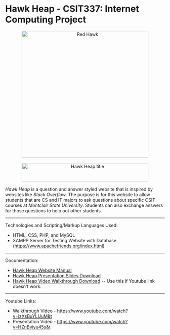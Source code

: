 # Hawk Heap - CSIT337: Internet Computing Project

<div align = "center">
	<img src = "https://github.com/artsky-bot/hawkheap_finalproject/blob/master/arthurteamProject/web_images/hawkheap_logo.png?raw=true" alt = "Red Hawk" width = "400px" height = "400px"/><br/><br/>
	<center><img src = "https://github.com/artsky-bot/hawkheap_finalproject/blob/master/arthurteamProject/web_images/hawkheap_title.png?raw=true" alt = "Hawk Heap title" width = "400px" height= "60px"/></center>
</div>



*Hawk Heap* is a question and answer styled website that is inspired by websites like *Stack Overflow*. The purpose is for this website to allow students that are CS and IT majors to ask questions about specific CSIT courses at *Montclair State University*. Students can also exchange answers for those questions to help out other students. 

---
Technologies and Scripting/Markup Languages Used:
- HTML, CSS, PHP, and MySQL
- XAMPP Server for Testing Website with Database (https://www.apachefriends.org/index.html)

---
Documentation:
- [Hawk Heap Website Manual](https://github.com/artsky-bot/hawkheap_finalproject/blob/master/CSIT_%20337%20-%20Final%20Report%20-%20Arthur%20Levitsky.pdf)
- [Hawk Heap Presentation Slides Download](https://github.com/artsky-bot/hawkheap_finalproject/blob/master/Hawk%20Heap%20-%20Website%20Presentation%20-%20Arthur%20Levitsky.pptx?raw=true)
- [Hawk Heap Video Walkthrough Download](https://github.com/artsky-bot/hawkheap_finalproject/blob/master/Project337_ArthurLevitsky.mp4?raw=true)
-- Use this if Youtube link doesn't work.
---
Youtube Links:
- Walkthrough Video - https://www.youtube.com/watch?v=izXsBuYLUuM&t
- Presentation Video - https://www.youtube.com/watch?v=HZnBviyu45s&t